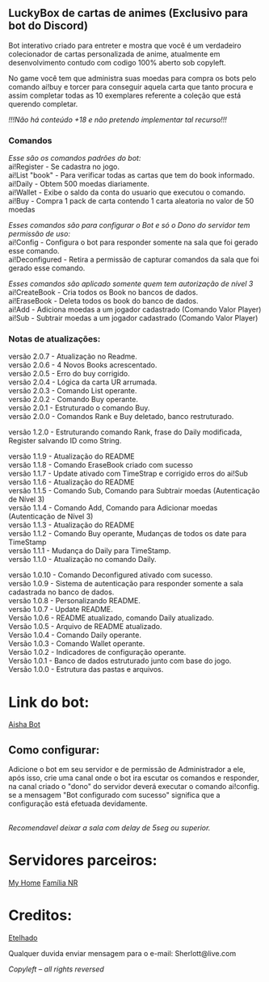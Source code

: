 ﻿<h2>LuckyBox de cartas de animes (Exclusivo para bot do Discord)</h2>

<p>Bot interativo criado para entreter e mostra que você é um verdadeiro colecionador de cartas personalizada de anime, atualmente em desenvolvimento contudo com codigo 100% aberto sob copyleft.</p>

<p>No game você tem que administra suas moedas para compra os bots pelo comando ai!buy e torcer para conseguir aquela carta que tanto procura e assim completar todas as 10 exemplares referente a coleção que está querendo completar.</p>

<i>!!!Não há conteúdo +18 e não pretendo implementar tal recurso!!!</i>

### Comandos

<i>Esse são os comandos padrões do bot:</i> <br />
ai!Register - Se cadastra no jogo. <br />
ai!List "book" - Para verificar todas as cartas que tem do book informado. <br />
ai!Daily - Obtem 500 moedas diariamente. <br />
ai!Wallet - Exibe o saldo da conta do usuario que executou o comando. <br />
ai!Buy - Compra 1 pack de carta contendo 1 carta aleatoria no valor de 50 moedas <br />

<i>Esses comandos são para configurar o Bot e só o Dono do servidor tem permissão de uso:</i> <br />
ai!Config - Configura o bot para responder somente na sala que foi gerado esse comando. <br />
ai!Deconfigured - Retira a permissão de capturar comandos da sala que foi gerado esse comando. <br />

<i>Esses comandos são aplicado somente quem tem autorização de nível 3</i> <br />
ai!CreateBook - Cria todos os Book no bancos de dados. <br />
ai!EraseBook - Deleta todos os book do banco de dados. <br />
ai!Add - Adiciona moedas a um jogador cadastrado (Comando Valor Player) <br />
ai!Sub - Subtrair moedas a um jogador cadastrado (Comando Valor Player) <br />

### Notas de atualizações:

versão 2.0.7 - Atualização no Readme.<br />
versão 2.0.6 - 4 Novos Books acrescentado.<br />
versão 2.0.5 - Erro do buy corrigido.<br />
versão 2.0.4 - Lógica da carta UR arrumada.<br />
versão 2.0.3 - Comando List operante.<br />
versão 2.0.2 - Comando Buy operante.<br />
versão 2.0.1 - Estruturado o comando Buy.<br />
versão 2.0.0 - Comandos Rank e Buy deletado, banco restruturado.<br />

versão 1.2.0 - Estruturando comando Rank, frase do Daily modificada, Register salvando ID como String. <br />

versão 1.1.9 - Atualização do README <br />
versão 1.1.8 - Comando EraseBook criado com sucesso <br />
versão 1.1.7 - Update ativado com TimeStrap e corrigido erros do ai!Sub <br />
versão 1.1.6 - Atualização do README <br />
versão 1.1.5 - Comando Sub, Comando para Subtrair moedas (Autenticação de Nível 3) <br />
versão 1.1.4 - Comando Add, Comando para Adicionar moedas (Autenticação de Nível 3) <br />
versão 1.1.3 - Atualização do README <br />
versão 1.1.2 - Comando Buy operante, Mudanças de todos os date para TimeStamp <br />
versão 1.1.1 - Mudança do Daily para TimeStamp. <br />
versão 1.1.0 - Atualização no comando Daily. <br />

versão 1.0.10 - Comando Deconfigured ativado com sucesso. <br />
versão 1.0.9 - Sistema de autenticação para responder somente a sala cadastrada no banco de dados. <br />
versão 1.0.8 - Personalizando README. <br />
versão 1.0.7 - Update README. <br />
Versão 1.0.6 - README atualizado, comando Daily atualizado. <br />
Versão 1.0.5 - Arquivo de README atualizado. <br />
Versão 1.0.4 - Comando Daily operante. <br />
Versão 1.0.3 - Comando Wallet operante. <br />
Versão 1.0.2 - Indicadores de configuração operante. <br />
Versão 1.0.1 - Banco de dados estruturado junto com base do jogo. <br />
Versão 1.0.0 - Estrutura das pastas e arquivos. <br />

<h1>Link do bot:</h1>
<a href="https://discord.com/api/oauth2/authorize?client_id=747247478276882483&permissions=8&scope=bot">Aisha Bot</a>

## Como configurar:

<p>Adicione o bot em seu servidor e de permissão de Administrador a ele, após isso, crie uma canal onde o bot ira escutar os comandos e responder, na canal criado o "dono" do servidor deverá executar o comando ai!config. se a mensagem "Bot configurado com sucesso" significa que a configuração está efetuada devidamente.</p>
<br />
<i>Recomendavel deixar a sala com delay de 5seg ou superior.</i>

<h1>Servidores parceiros:</h1>
<a href="https://discord.gg/2Sy8Dxx">My Home</a>
<a href="https://discord.gg/pJkY9VY">Família NR</a>

<h1>Creditos:</h1>
<a href="https://gitlab.com/etelhado">Etelhado</a>

<p>Qualquer duvida enviar mensagem para o e-mail: Sherlott@live.com</p>

<i>Copyleft – all rights reversed</i>
